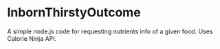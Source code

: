 # InbornThirstyOutcome
A simple node.js code for requesting nutrients info of a given food. Uses Calorie Ninja API.
